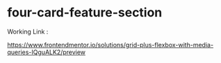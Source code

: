# four-card-feature-section

Working Link :

https://www.frontendmentor.io/solutions/grid-plus-flexbox-with-media-queries-IQguALK2/preview
